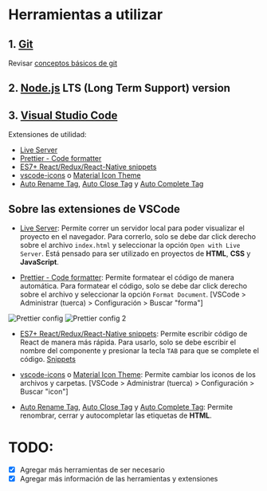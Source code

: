 # Herramientas a utilizar

## 1. [Git](https://git-scm.com/downloads)
Revisar [conceptos básicos de git](https://github.com/alexbgh1/git)

## 2. [Node.js](https://nodejs.org/es/download/) LTS (Long Term Support) version

## 3. [Visual Studio Code](https://code.visualstudio.com/download)

Extensiones de utilidad:
- [Live Server](https://marketplace.visualstudio.com/items?itemName=ritwickdey.LiveServer)
- [Prettier - Code formatter](https://marketplace.visualstudio.com/items?itemName=esbenp.prettier-vscode)
- [ES7+ React/Redux/React-Native snippets](https://marketplace.visualstudio.com/items?itemName=dsznajder.es7-react-js-snippets)
- [vscode-icons](https://marketplace.visualstudio.com/items?itemName=vscode-icons-team.vscode-icons) o [Material Icon Theme](https://marketplace.visualstudio.com/items?itemName=PKief.material-icon-theme)
- [Auto Rename Tag](https://marketplace.visualstudio.com/items?itemName=formulahendry.auto-rename-tag), [Auto Close Tag](https://marketplace.visualstudio.com/items?itemName=formulahendry.auto-close-tag) y [Auto Complete Tag](https://marketplace.visualstudio.com/items?itemName=formulahendry.auto-complete-tag)

## Sobre las extensiones de VSCode

- [Live Server](https://marketplace.visualstudio.com/items?itemName=ritwickdey.LiveServer): Permite correr un servidor local para poder visualizar el proyecto en el navegador. Para correrlo, solo se debe dar click derecho sobre el archivo `index.html` y seleccionar la opción `Open with Live Server`. Está pensado para ser utilizado en proyectos de **HTML**, **CSS** y **JavaScript**.

- [Prettier - Code formatter](https://marketplace.visualstudio.com/items?itemName=esbenp.prettier-vscode): Permite formatear el código de manera automática. Para formatear el código, solo se debe dar click derecho sobre el archivo y seleccionar la opción `Format Document`. [VSCode > Administrar (tuerca) > Configuración > Buscar "forma"]

![Prettier config](https://i.imgur.com/ARne6Cd.png)
![Prettier config 2](https://i.imgur.com/MKSn7rI.png)

- [ES7+ React/Redux/React-Native snippets](https://marketplace.visualstudio.com/items?itemName=dsznajder.es7-react-js-snippets): Permite escribir código de React de manera más rápida. Para usarlo, solo se debe escribir el nombre del componente y presionar la tecla `TAB` para que se complete el código. [Snippets](https://github.com/ults-io/vscode-react-javascript-snippets/blob/HEAD/docs/Snippets.md)

- [vscode-icons](https://marketplace.visualstudio.com/items?itemName=vscode-icons-team.vscode-icons) o [Material Icon Theme](https://marketplace.visualstudio.com/items?itemName=PKief.material-icon-theme): Permite cambiar los iconos de los archivos y carpetas. [VSCode > Administrar (tuerca) > Configuración > Buscar "icon"]

- [Auto Rename Tag](https://marketplace.visualstudio.com/items?itemName=formulahendry.auto-rename-tag), [Auto Close Tag](https://marketplace.visualstudio.com/items?itemName=formulahendry.auto-close-tag) y [Auto Complete Tag](https://marketplace.visualstudio.com/items?itemName=formulahendry.auto-complete-tag): Permite renombrar, cerrar y autocompletar las etiquetas de **HTML**.

# TODO:

- [x] Agregar más herramientas de ser necesario
- [x] Agregar más información de las herramientas y extensiones
